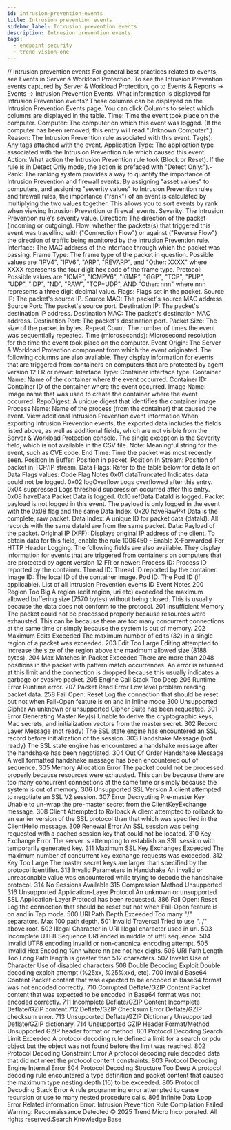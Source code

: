 ```yaml
---
id: intrusion-prevention-events
title: Intrusion prevention events
sidebar_label: Intrusion prevention events
description: Intrusion prevention events
tags:
  - endpoint-security
  - trend-vision-one
---
```


/*<![CDATA[*/ $('#title').html($('meta[name=map-description]').attr('content')); /*]]>*/ Intrusion prevention events For general best practices related to events, see Events in Server & Workload Protection. To see the Intrusion Prevention events captured by Server & Workload Protection, go to Events & Reports → Events → Intrusion Prevention Events. What information is displayed for Intrusion Prevention events? These columns can be displayed on the Intrusion Prevention Events page. You can click Columns to select which columns are displayed in the table. Time: Time the event took place on the computer. Computer: The computer on which this event was logged. (If the computer has been removed, this entry will read "Unknown Computer".) Reason: The Intrusion Prevention rule associated with this event. Tag(s): Any tags attached with the event. Application Type: The application type associated with the Intrusion Prevention rule which caused this event. Action: What action the Intrusion Prevention rule took (Block or Reset). If the rule is in Detect Only mode, the action is prefaced with "Detect Only:").- Rank: The ranking system provides a way to quantify the importance of Intrusion Prevention and firewall events. By assigning "asset values" to computers, and assigning "severity values" to Intrusion Prevention rules and firewall rules, the importance ("rank") of an event is calculated by multiplying the two values together. This allows you to sort events by rank when viewing Intrusion Prevention or firewall events. Severity: The Intrusion Prevention rule's severity value. Direction: The direction of the packet (incoming or outgoing). Flow: whether the packets(s) that triggered this event was travelling with ("Connection Flow") or against ("Reverse Flow") the direction of traffic being monitored by the Intrusion Prevention rule. Interface: The MAC address of the interface through which the packet was passing. Frame Type: The frame type of the packet in question. Possible values are "IPV4", "IPV6", "ARP", "REVARP", and "Other: XXXX" where XXXX represents the four digit hex code of the frame type. Protocol: Possible values are "ICMP", "ICMPV6", "IGMP", "GGP", "TCP", "PUP", "UDP", "IDP", "ND", "RAW", "TCP+UDP", AND "Other: nnn" where nnn represents a three digit decimal value. Flags: Flags set in the packet. Source IP: The packet's source IP. Source MAC: The packet's source MAC address. Source Port: The packet's source port. Destination IP: The packet's destination IP address. Destination MAC: The packet's destination MAC address. Destination Port: The packet's destination port. Packet Size: The size of the packet in bytes. Repeat Count: The number of times the event was sequentially repeated. Time (microseconds): Microsecond resolution for the time the event took place on the computer. Event Origin: The Server & Workload Protection component from which the event originated. The following columns are also available. They display information for events that are triggered from containers on computers that are protected by agent version 12 FR or newer: Interface Type: Container interface type. Container Name: Name of the container where the event occurred. Container ID: Container ID of the container where the event occurred. Image Name: Image name that was used to create the container where the event occurred. RepoDigest: A unique digest that identifies the container image. Process Name: Name of the process (from the container) that caused the event. View additional Intrusion Prevention event information When exporting Intrusion Prevention events, the exported data includes the fields listed above, as well as additional fields, which are not visible from the Server & Workload Protection console. The single exception is the Severity field, which is not available in the CSV file. Note: Meaningful string for the event, such as CVE code. End Time: Time the packet was most recently seen. Position In Buffer: Position in packet. Position In Stream: Position of packet in TCP/IP stream. Data Flags: Refer to the table below for details on Data Flags values: Code Flag Notes 0x01 dataTruncated Indicates data could not be logged. 0x02 logOverflow Logs overflowed after this entry. 0x04 suppressed Logs threshold suppression occurred after this entry. 0x08 haveData Packet Data is logged. 0x10 refData DataId is logged. Packet payload is not logged in this event. The payload is only logged in the event with the 0x08 flag and the same Data Index. 0x20 haveRawPkt Data is the complete, raw packet. Data Index: A unique ID for packet data (dataId). All records with the same dataId are from the same packet. Data: Payload of the packet. Original IP (XFF): Displays original IP address of the client. To obtain data for this field, enable the rule 1006450 - Enable X-Forwarded-For HTTP Header Logging. The following fields are also available. They display information for events that are triggered from containers on computers that are protected by agent version 12 FR or newer: Process ID: Process ID reported by the container. Thread ID: Thread ID reported by the container. Image ID: The local ID of the container image. Pod ID: The Pod ID (if applicable). List of all Intrusion Prevention events ID Event Notes 200 Region Too Big A region (edit region, uri etc) exceeded the maximum allowed buffering size (7570 bytes) without being closed. This is usually because the data does not conform to the protocol. 201 Insufficient Memory The packet could not be processed properly because resources were exhausted. This can be because there are too many concurrent connections at the same time or simply because the system is out of memory. 202 Maximum Edits Exceeded The maximum number of edits (32) in a single region of a packet was exceeded. 203 Edit Too Large Editing attempted to increase the size of the region above the maximum allowed size (8188 bytes). 204 Max Matches in Packet Exceeded There are more than 2048 positions in the packet with pattern match occurrences. An error is returned at this limit and the connection is dropped because this usually indicates a garbage or evasive packet. 205 Engine Call Stack Too Deep 206 Runtime Error Runtime error. 207 Packet Read Error Low level problem reading packet data. 258 Fail Open: Reset Log the connection that should be reset but not when Fail-Open feature is on and in Inline mode 300 Unsupported Cipher An unknown or unsupported Cipher Suite has been requested. 301 Error Generating Master Key(s) Unable to derive the cryptographic keys, Mac secrets, and initialization vectors from the master secret. 302 Record Layer Message (not ready) The SSL state engine has encountered an SSL record before initialization of the session. 303 Handshake Message (not ready) The SSL state engine has encountered a handshake message after the handshake has been negotiated. 304 Out Of Order Handshake Message A well formatted handshake message has been encountered out of sequence. 305 Memory Allocation Error The packet could not be processed properly because resources were exhausted. This can be because there are too many concurrent connections at the same time or simply because the system is out of memory. 306 Unsupported SSL Version A client attempted to negotiate an SSL V2 session. 307 Error Decrypting Pre-master Key Unable to un-wrap the pre-master secret from the ClientKeyExchange message. 308 Client Attempted to Rollback A client attempted to rollback to an earlier version of the SSL protocol than that which was specified in the ClientHello message. 309 Renewal Error An SSL session was being requested with a cached session key that could not be located. 310 Key Exchange Error The server is attempting to establish an SSL session with temporarily generated key. 311 Maximum SSL Key Exchanges Exceeded The maximum number of concurrent key exchange requests was exceeded. 312 Key Too Large The master secret keys are larger than specified by the protocol identifier. 313 Invalid Parameters In Handshake An invalid or unreasonable value was encountered while trying to decode the handshake protocol. 314 No Sessions Available 315 Compression Method Unsupported 316 Unsupported Application-Layer Protocol An unknown or unsupported SSL Application-Layer Protocol has been requested. 386 Fail Open: Reset Log the connection that should be reset but not when Fail-Open feature is on and in Tap mode. 500 URI Path Depth Exceeded Too many "/" separators. Max 100 path depth. 501 Invalid Traversal Tried to use "../" above root. 502 Illegal Character in URI Illegal character used in uri. 503 Incomplete UTF8 Sequence URI ended in middle of utf8 sequence. 504 Invalid UTF8 encoding Invalid or non-canonical encoding attempt. 505 Invalid Hex Encoding %nn where nn are not hex digits. 506 URI Path Length Too Long Path length is greater than 512 characters. 507 Invalid Use of Character Use of disabled characters 508 Double Decoding Exploit Double decoding exploit attempt (%25xx, %25%xxd, etc). 700 Invalid Base64 Content Packet content that was expected to be encoded in Base64 format was not encoded correctly. 710 Corrupted Deflate/GZIP Content Packet content that was expected to be encoded in Base64 format was not encoded correctly. 711 Incomplete Deflate/GZIP Content Incomplete Deflate/GZIP content 712 Deflate/GZIP Checksum Error Deflate/GZIP checksum error. 713 Unsupported Deflate/GZIP Dictionary Unsupported Deflate/GZIP dictionary. 714 Unsupported GZIP Header Format/Method Unsupported GZIP header format or method. 801 Protocol Decoding Search Limit Exceeded A protocol decoding rule defined a limit for a search or pdu object but the object was not found before the limit was reached. 802 Protocol Decoding Constraint Error A protocol decoding rule decoded data that did not meet the protocol content constraints. 803 Protocol Decoding Engine Internal Error 804 Protocol Decoding Structure Too Deep A protocol decoding rule encountered a type definition and packet content that caused the maximum type nesting depth (16) to be exceeded. 805 Protocol Decoding Stack Error A rule programming error attempted to cause recursion or use to many nested procedure calls. 806 Infinite Data Loop Error Related information Error: Intrusion Prevention Rule Compilation Failed Warning: Reconnaissance Detected © 2025 Trend Micro Incorporated. All rights reserved.Search Knowledge Base